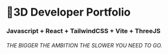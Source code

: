 # 🚀3D Developer Portfolio

### Javascript + React + TailwindCSS + Vite + ThreeJS
###### THE BIGGER THE AMBITION THE SLOWER YOU NEED TO GO.
